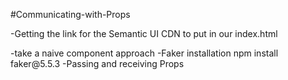  #Communicating-with-Props

-Getting the link for the Semantic UI CDN to put in our index.html 
<link rel="stylesheet" href="https://cdnjs.cloudflare.com/ajax/libs/semantic-ui/2.4.1/semantic.min.css" />
-take a naive component approach
-Faker installation
npm install faker@5.5.3
-Passing and receiving Props
